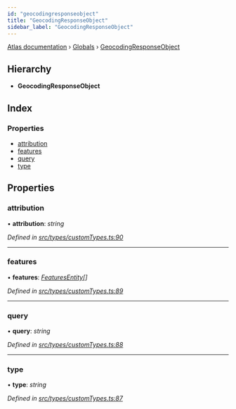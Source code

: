 ```yaml
---
id: "geocodingresponseobject"
title: "GeocodingResponseObject"
sidebar_label: "GeocodingResponseObject"
---
```


[Atlas documentation](../index.md) › [Globals](../globals.md) › [GeocodingResponseObject](geocodingresponseobject.md)

## Hierarchy

* **GeocodingResponseObject**

## Index

### Properties

* [attribution](geocodingresponseobject.md#attribution)
* [features](geocodingresponseobject.md#features)
* [query](geocodingresponseobject.md#query)
* [type](geocodingresponseobject.md#type)

## Properties

###  attribution

• **attribution**: *string*

*Defined in [src/types/customTypes.ts:90](https://github.com/chronark/atlas/blob/128c355/src/types/customTypes.ts#L90)*

___

###  features

• **features**: *[FeaturesEntity](featuresentity.md)[]*

*Defined in [src/types/customTypes.ts:89](https://github.com/chronark/atlas/blob/128c355/src/types/customTypes.ts#L89)*

___

###  query

• **query**: *string*

*Defined in [src/types/customTypes.ts:88](https://github.com/chronark/atlas/blob/128c355/src/types/customTypes.ts#L88)*

___

###  type

• **type**: *string*

*Defined in [src/types/customTypes.ts:87](https://github.com/chronark/atlas/blob/128c355/src/types/customTypes.ts#L87)*
